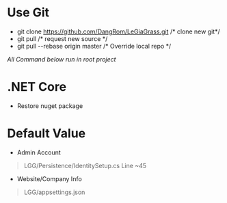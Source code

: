 # Use Git
- git clone https://github.com/DangRom/LeGiaGrass.git /* clone new git*/
- git pull /* request new source */
- git pull --rebase origin master /* Override local repo */

*All Command below run in root project*

# .NET Core
- Restore nuget package

# Default Value
- Admin Account
> LGG/Persistence/IdentitySetup.cs Line ~45

- Website/Company Info
> LGG/appsettings.json



